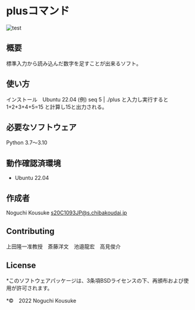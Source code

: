 # plusコマンド
![test](https://github.com/noguchi82/robosys202x/actions/workflows/test.yml/badge.svg)

## 概要
標準入力から読み込んだ数字を足すことが出来るソフト。

## 使い方
インストール　Ubuntu 22.04
(例) seq 5 | ./plus と入力し実行すると1+2+3+4+5=15 と計算し15と出力される。

## 必要なソフトウェア

Python 3.7～3.10
## 動作確認済環境
* Ubuntu 22.04

## 作成者

Noguchi Kousuke <s20C1093JP@s.chibakoudai.jp>

## Contributing

上田隆一准教授　斎藤洋文　池邉龍宏　高見俊介

## License

*このソフトウェアパッケージは、3条項BSDライセンスの下、再頒布および使用が許可されます。

*©　2022 Noguchi Kousuke
